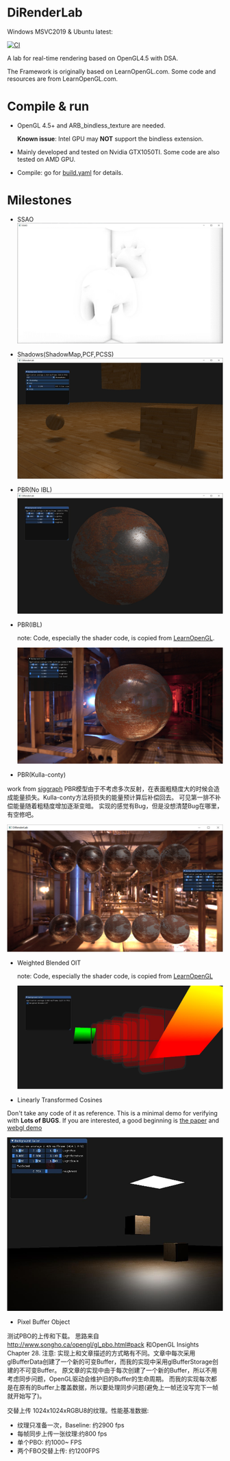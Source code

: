 # DiRenderLab

Windows MSVC2019 & Ubuntu latest:

[![CI](https://github.com/BlurryLight/DiRenderLab/actions/workflows/build.yml/badge.svg)](https://github.com/BlurryLight/DiRenderLab/actions/workflows/build.yml)

A lab for real-time rendering based on OpenGL4.5 with DSA.

The Framework is originally based on LearnOpenGL.com. Some code and resources are from LearnOpenGL.com.

# Compile & run

- OpenGL 4.5+ and ARB_bindless_texture are needed.
 
  **Known issue**: Intel GPU may **NOT** support the bindless extension.
- Mainly developed and tested on Nvidia GTX1050TI. Some code are also tested on AMD GPU.
- Compile: go for [build.yaml](.github/workflows/build.yml) for details.

# Milestones

- SSAO
  ![ssao](images/SSAO.jpg)

- Shadows(ShadowMap,PCF,PCSS)
  ![shadows](images/shadowmap.jpg)

- PBR(No IBL)
  ![pbr](images/pbr_no_IBL.jpg)

- PBR(IBL)

  note: Code, especially the shader code, is copied from [LearnOpenGL](https://learnopengl.com/PBR/IBL/Specular-IBL).

  ![pbr](images/pbr_IBL.jpg)

- PBR(Kulla-conty)

work from [siggraph](https://fpsunflower.github.io/ckulla/data/s2017_pbs_imageworks_slides_v2.pdf)
PBR模型由于不考虑多次反射，在表面粗糙度大的时候会造成能量损失。Kulla-conty方法将损失的能量预计算后补偿回去。 可见第一排不补偿能量随着粗糙度增加逐渐变暗。 实现的感觉有Bug，但是没想清楚Bug在哪里，有空修吧。

![pbr](images/pbr_kulla_conty.jpg)

- Weighted Blended OIT

  note: Code, especially the shader code, is copied from [LearnOpenGL](https://learnopengl.com)

  ![oit](images/weighted_blended_oit.jpg)

- Linearly Transformed Cosines

Don't take any code of it as reference. This is a minimal demo for verifying with **Lots of BUGS**. If you are
interested, a good beginning is [the paper](https://eheitzresearch.wordpress.com/415-2/)
and [webgl demo](https://blog.selfshadow.com/ltc/webgl/ltc_quad.html)

![LTC](images/ltc.jpg)


- Pixel Buffer Object

测试PBO的上传和下载。
思路来自 http://www.songho.ca/opengl/gl_pbo.html#pack 和OpenGL Insights Chapter 28.
注意: 实现上和文章描述的方式略有不同。文章中每次采用glBufferData创建了一个新的可变Buffer，而我的实现中采用glBufferStorage创建的不可变Buffer。
原文章的实现中由于每次创建了一个新的Buffer，所以不用考虑同步问题，OpenGL驱动会维护旧的Buffer的生命周期。
而我的实现每次都是在原有的Buffer上覆盖数据，所以要处理同步问题(避免上一帧还没写完下一帧就开始写了)。

交替上传 1024x1024xRGBU8的纹理。性能基准数据:

- 纹理只准备一次，Baseline: 约2900 fps
- 每帧同步上传一张纹理:约800 fps
- 单个PBO: 约1000~ FPS
- 两个FBO交替上传: 约1200FPS